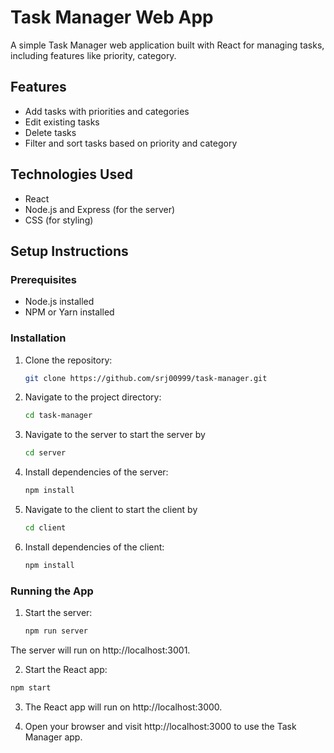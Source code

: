 # Task Manager Web App

A simple Task Manager web application built with React for managing tasks, including features like priority, category.

## Features

- Add tasks with priorities and categories
- Edit existing tasks
- Delete tasks
- Filter and sort tasks based on priority and category

## Technologies Used

- React
- Node.js and Express (for the server)
- CSS (for styling)

## Setup Instructions

### Prerequisites

- Node.js installed
- NPM or Yarn installed

### Installation

1. Clone the repository:

   ```bash
   git clone https://github.com/srj00999/task-manager.git
   ```

2. Navigate to the project directory:

   ```bash
   cd task-manager
   ```

3. Navigate to the server to start the server by 


   ```bash
   cd server
   ```


4. Install dependencies of the server:

   ```bash
   npm install
   ```

3. Navigate to the client to start the client by 


   ```bash
   cd client
   ```


4. Install dependencies of the client:

   ```bash
   npm install
   ```

### Running the App

1. Start the server:

    ```bash
    npm run server
    ```

The server will run on http://localhost:3001.

2. Start the React app:

```bash
npm start
```

3. The React app will run on http://localhost:3000.

4. Open your browser and visit http://localhost:3000 to use the Task Manager app.
